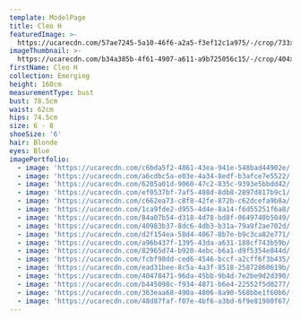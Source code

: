 ```yaml
---
template: ModelPage
title: Cleo H
featuredImage: >-
  https://ucarecdn.com/57ae7245-5a10-46f6-a2a5-f3ef12c1a975/-/crop/733x412/0,121/-/preview/
imageThumbnail: >-
  https://ucarecdn.com/b34a385b-4f61-4907-a611-a9b725056c15/-/crop/404x546/155,102/-/preview/
firstName: Cleo H
collection: Emerging
height: 160cm
measurementType: bust
bust: 78.5cm
waist: 62cm
hips: 74.5cm
size: 6 - 8
shoeSize: '6'
hair: Blonde
eyes: Blue
imagePortfolio:
  - image: 'https://ucarecdn.com/c6bda5f2-4861-43ea-941e-548bad44902e/'
  - image: 'https://ucarecdn.com/a6cdbc5a-e03e-4a34-8edf-b3afce7e5522/'
  - image: 'https://ucarecdn.com/6205a01d-9060-47c2-835c-9393e5bbdd42/'
  - image: 'https://ucarecdn.com/ef0537bf-7af5-488d-8db8-2897d817b9c1/'
  - image: 'https://ucarecdn.com/c662ea73-c8f8-42fe-872b-c62dcefa9b8a/'
  - image: 'https://ucarecdn.com/1ca9fde2-d955-4d4e-8a14-f6d55251f6a8/'
  - image: 'https://ucarecdn.com/84a07b54-d318-4d78-bd8f-0649740b5049/'
  - image: 'https://ucarecdn.com/40983b37-8dc6-4db3-b31a-79a9f2ae702d/'
  - image: 'https://ucarecdn.com/d2f154ea-58d4-4067-8b7e-b9c3ca82e771/'
  - image: 'https://ucarecdn.com/a96b437f-1395-43da-a631-188cf743b59b/'
  - image: 'https://ucarecdn.com/82965d74-b920-4ebc-b6a1-d9f5354e844d/'
  - image: 'https://ucarecdn.com/fcbf98dd-ced6-4546-bccf-a2cff6f3b435/'
  - image: 'https://ucarecdn.com/ead31bee-8c5a-4a3f-8518-25872860619b/'
  - image: 'https://ucarecdn.com/40478471-96da-45bb-9b4d-7e2be9d2d390/'
  - image: 'https://ucarecdn.com/b445098c-f934-4871-b6e4-22552f5d0277/'
  - image: 'https://ucarecdn.com/363eaa68-490a-4806-8a90-568bbe1f60b6/'
  - image: 'https://ucarecdn.com/48d87faf-f07e-4bf6-a3bd-6f9e81980f67/'
---
```


